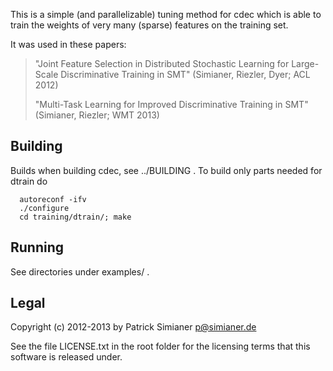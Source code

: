 This is a simple (and parallelizable) tuning method for cdec
which is able to train the weights of very many (sparse) features
on the training set.

It was used in these papers:
>  "Joint Feature Selection in Distributed Stochastic
>   Learning for Large-Scale Discriminative Training in
>   SMT" (Simianer, Riezler, Dyer; ACL 2012)
>
>  "Multi-Task Learning for Improved Discriminative
>   Training in SMT" (Simianer, Riezler; WMT 2013)
>


Building
--------
Builds when building cdec, see ../BUILDING .
To build only parts needed for dtrain do
```
  autoreconf -ifv
  ./configure
  cd training/dtrain/; make
```

Running
-------
See directories under examples/ .

Legal
-----
Copyright (c) 2012-2013 by Patrick Simianer <p@simianer.de>

See the file LICENSE.txt in the root folder for the licensing terms that this software is
released under.

